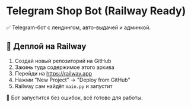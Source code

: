 # Telegram Shop Bot (Railway Ready)

✅ Telegram-бот с лендингом, авто-выдачей и админкой.

## 🚀 Деплой на Railway

1. Создай новый репозиторий на GitHub
2. Закинь туда содержимое этого архива
3. Перейди на https://railway.app
4. Нажми "New Project" → "Deploy from GitHub"
5. Railway сам найдёт `main.py` и запустит

📌 Бот запустится без ошибок, всё готово для работы.